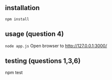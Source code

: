 ## installation

`npm install`

## usage (question 4)

`node app.js`
Open browser to http://127.0.0.1:3000/

## testing (questions 1,3,6)

npm test
